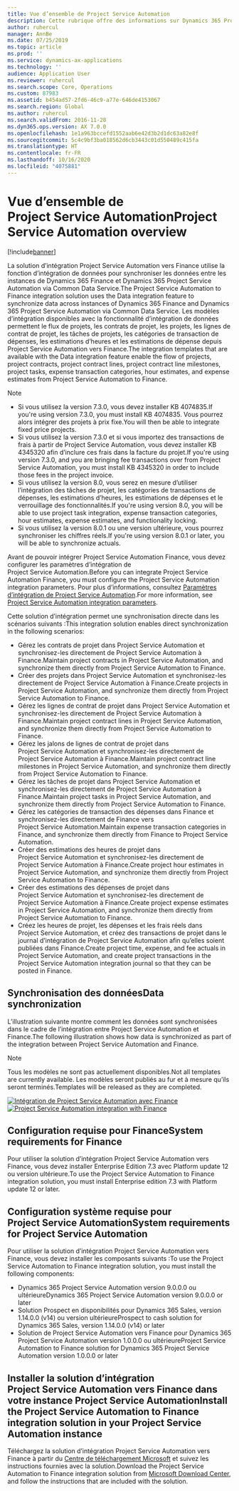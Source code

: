 ```yaml
---
title: Vue d’ensemble de Project Service Automation
description: Cette rubrique offre des informations sur Dynamics 365 Project Service Automation vers la solution d’intégration Dynamics 365 Finance.
author: ruhercul
manager: AnnBe
ms.date: 07/25/2019
ms.topic: article
ms.prod: ''
ms.service: dynamics-ax-applications
ms.technology: ''
audience: Application User
ms.reviewer: ruhercul
ms.search.scope: Core, Operations
ms.custom: 87983
ms.assetid: b454ad57-2fd6-46c9-a77e-646de4153067
ms.search.region: Global
ms.author: ruhercul
ms.search.validFrom: 2016-11-28
ms.dyn365.ops.version: AX 7.0.0
ms.openlocfilehash: 1e1a963bccefd1552aab6e42d3b2d1dc63a82e8f
ms.sourcegitcommit: 5c4c9bf3ba018562d6cb3443c01d550489c415fa
ms.translationtype: HT
ms.contentlocale: fr-FR
ms.lasthandoff: 10/16/2020
ms.locfileid: "4075881"
---
```

# <a name="project-service-automation-overview"></a><span data-ttu-id="14079-103">Vue d’ensemble de Project Service Automation</span><span class="sxs-lookup"><span data-stu-id="14079-103">Project Service Automation overview</span></span>

[!include[banner](../includes/banner.md)]

<span data-ttu-id="14079-104">La solution d’intégration Project Service Automation vers Finance utilise la fonction d’intégration de données pour synchroniser les données entre les instances de Dynamics 365 Finance et Dynamics 365 Project Service Automation via Common Data Service.</span><span class="sxs-lookup"><span data-stu-id="14079-104">The Project Service Automation to Finance integration solution uses the Data integration feature to synchronize data across instances of Dynamics 365 Finance and Dynamics 365 Project Service Automation via Common Data Service.</span></span> <span data-ttu-id="14079-105">Les modèles d’intégration disponibles avec la fonctionnalité d’intégration de données permettent le flux de projets, les contrats de projet, les projets, les lignes de contrat de projet, les tâches de projets, les catégories de transaction de dépenses, les estimations d’heures et les estimations de dépense depuis Project Service Automation vers Finance.</span><span class="sxs-lookup"><span data-stu-id="14079-105">The integration templates that are available with the Data integration feature enable the flow of projects, project contracts, project contract lines, project contract line milestones, project tasks, expense transaction categories, hour estimates, and expense estimates from Project Service Automation to Finance.</span></span>

> [!NOTE]
> - <span data-ttu-id="14079-106">Si vous utilisez la version 7.3.0, vous devez installer KB 4074835.</span><span class="sxs-lookup"><span data-stu-id="14079-106">If you're using version 7.3.0, you must install KB 4074835.</span></span> <span data-ttu-id="14079-107">Vous pourrez alors intégrer des projets à prix fixe.</span><span class="sxs-lookup"><span data-stu-id="14079-107">You will then be able to integrate fixed price projects.</span></span>
> - <span data-ttu-id="14079-108">Si vous utilisez la version 7.3.0 et si vous importez des transactions de frais à partir de Project Service Automation, vous devez installer KB 4345320 afin d’inclure ces frais dans la facture du projet.</span><span class="sxs-lookup"><span data-stu-id="14079-108">If you're using version 7.3.0, and you are bringing fee transactions over from Project Service Automation, you must install KB 4345320 in order to include those fees in the project invoice.</span></span>
> - <span data-ttu-id="14079-109">Si vous utilisez la version 8.0, vous serez en mesure d’utiliser l’intégration des tâches de projet, les catégories de transactions de dépenses, les estimations d’heures, les estimations de dépenses et le verrouillage des fonctionnalités.</span><span class="sxs-lookup"><span data-stu-id="14079-109">If you're using version 8.0, you will be able to use project task integration, expense transaction categories, hour estimates, expense estimates, and functionality locking.</span></span>
> - <span data-ttu-id="14079-110">Si vous utilisez la version 8.0.1 ou une version ultérieure, vous pourrez synchroniser les chiffres réels.</span><span class="sxs-lookup"><span data-stu-id="14079-110">If you're using version 8.0.1 or later, you will be able to synchronize actuals.</span></span>

<span data-ttu-id="14079-111">Avant de pouvoir intégrer Project Service Automation Finance, vous devez configurer les paramètres d’intégration de Project Service Automation.</span><span class="sxs-lookup"><span data-stu-id="14079-111">Before you can integrate Project Service Automation Finance, you must configure the Project Service Automation integration parameters.</span></span> <span data-ttu-id="14079-112">Pour plus d’informations, consultez [Paramètres d’intégration de Project Service Automation](PSA-parameters.md).</span><span class="sxs-lookup"><span data-stu-id="14079-112">For more information, see [Project Service Automation integration parameters](PSA-parameters.md).</span></span>

<span data-ttu-id="14079-113">Cette solution d’intégration permet une synchronisation directe dans les scénarios suivants :</span><span class="sxs-lookup"><span data-stu-id="14079-113">This integration solution enables direct synchronization in the following scenarios:</span></span>

- <span data-ttu-id="14079-114">Gérez les contrats de projet dans Project Service Automation et synchronisez-les directement de Project Service Automation à Finance.</span><span class="sxs-lookup"><span data-stu-id="14079-114">Maintain project contracts in Project Service Automation, and synchronize them directly from Project Service Automation to Finance.</span></span>
- <span data-ttu-id="14079-115">Créer des projets dans Project Service Automation et synchronisez-les directement de Project Service Automation à Finance.</span><span class="sxs-lookup"><span data-stu-id="14079-115">Create projects in Project Service Automation, and synchronize them directly from Project Service Automation to Finance.</span></span>
- <span data-ttu-id="14079-116">Gérez les lignes de contrat de projet dans Project Service Automation et synchronisez-les directement de Project Service Automation à Finance.</span><span class="sxs-lookup"><span data-stu-id="14079-116">Maintain project contract lines in Project Service Automation, and synchronize them directly from Project Service Automation to Finance.</span></span>
- <span data-ttu-id="14079-117">Gérez les jalons de lignes de contrat de projet dans Project Service Automation et synchronisez-les directement de Project Service Automation à Finance.</span><span class="sxs-lookup"><span data-stu-id="14079-117">Maintain project contract line milestones in Project Service Automation, and synchronize them directly from Project Service Automation to Finance.</span></span>
- <span data-ttu-id="14079-118">Gérez les tâches de projet dans Project Service Automation et synchronisez-les directement de Project Service Automation à Finance.</span><span class="sxs-lookup"><span data-stu-id="14079-118">Maintain project tasks in Project Service Automation, and synchronize them directly from Project Service Automation to Finance.</span></span>
- <span data-ttu-id="14079-119">Gérez les catégories de transaction des dépenses dans Finance et synchronisez-les directement de Finance vers Project Service Automation.</span><span class="sxs-lookup"><span data-stu-id="14079-119">Maintain expense transaction categories in Finance, and synchronize them directly from Finance to Project Service Automation.</span></span>
- <span data-ttu-id="14079-120">Créer des estimations des heures de projet dans Project Service Automation et synchronisez-les directement de Project Service Automation à Finance.</span><span class="sxs-lookup"><span data-stu-id="14079-120">Create project hour estimates in Project Service Automation, and synchronize them directly from Project Service Automation to Finance.</span></span>
- <span data-ttu-id="14079-121">Créer des estimations des dépenses de projet dans Project Service Automation et synchronisez-les directement de Project Service Automation à Finance.</span><span class="sxs-lookup"><span data-stu-id="14079-121">Create project expense estimates in Project Service Automation, and synchronize them directly from Project Service Automation to Finance.</span></span>
- <span data-ttu-id="14079-122">Créez les heures de projet, les dépenses et les frais réels dans Project Service Automation, et créez des transactions de projet dans le journal d’intégration de Project Service Automation afin qu’elles soient publiées dans Finance.</span><span class="sxs-lookup"><span data-stu-id="14079-122">Create project time, expense, and fee actuals in Project Service Automation, and create project transactions in the Project Service Automation integration journal so that they can be posted in Finance.</span></span>

## <a name="data-synchronization"></a><span data-ttu-id="14079-123">Synchronisation des données</span><span class="sxs-lookup"><span data-stu-id="14079-123">Data synchronization</span></span>

<span data-ttu-id="14079-124">L’illustration suivante montre comment les données sont synchronisées dans le cadre de l’intégration entre Project Service Automation et Finance.</span><span class="sxs-lookup"><span data-stu-id="14079-124">The following illustration shows how data is synchronized as part of the integration between Project Service Automation and Finance.</span></span>

> [!NOTE]
> <span data-ttu-id="14079-125">Tous les modèles ne sont pas actuellement disponibles.</span><span class="sxs-lookup"><span data-stu-id="14079-125">Not all templates are currently available.</span></span> <span data-ttu-id="14079-126">Les modèles seront publiés au fur et à mesure qu’ils seront terminés.</span><span class="sxs-lookup"><span data-stu-id="14079-126">Templates will be released as they are completed.</span></span>

<span data-ttu-id="14079-127">[![Intégration de Project Service Automation avec Finance](./media/PSA-integration.png)](./media/PSA-integration.png)</span><span class="sxs-lookup"><span data-stu-id="14079-127">[![Project Service Automation integration with Finance](./media/PSA-integration.png)](./media/PSA-integration.png)</span></span>

## <a name="system-requirements-for-finance"></a><span data-ttu-id="14079-128">Configuration requise pour Finance</span><span class="sxs-lookup"><span data-stu-id="14079-128">System requirements for Finance</span></span>

<span data-ttu-id="14079-129">Pour utiliser la solution d’intégration Project Service Automation vers Finance, vous devez installer Enterprise Edition 7.3 avec Platform update 12 ou version ultérieure.</span><span class="sxs-lookup"><span data-stu-id="14079-129">To use the Project Service Automation to Finance integration solution, you must install Enterprise edition 7.3 with Platform update 12 or later.</span></span>

## <a name="system-requirements-for-project-service-automation"></a><span data-ttu-id="14079-130">Configuration système requise pour Project Service Automation</span><span class="sxs-lookup"><span data-stu-id="14079-130">System requirements for Project Service Automation</span></span>

<span data-ttu-id="14079-131">Pour utiliser la solution d’intégration Project Service Automation vers Finance, vous devez installer les composants suivants :</span><span class="sxs-lookup"><span data-stu-id="14079-131">To use the Project Service Automation to Finance integration solution, you must install the following components:</span></span>

- <span data-ttu-id="14079-132">Dynamics 365 Project Service Automation version 9.0.0.0 ou ultérieure</span><span class="sxs-lookup"><span data-stu-id="14079-132">Dynamics 365 Project Service Automation version 9.0.0.0 or later</span></span>
- <span data-ttu-id="14079-133">Solution Prospect en disponibilités pour Dynamics 365 Sales, version 1.14.0.0 (v14) ou version ultérieure</span><span class="sxs-lookup"><span data-stu-id="14079-133">Prospect to cash solution for Dynamics 365 Sales, version 1.14.0.0 (v14) or later</span></span>
- <span data-ttu-id="14079-134">Solution de Project Service Automation vers Finance pour Dynamics 365 Project Service Automation version 1.0.0.0 ou ultérieure</span><span class="sxs-lookup"><span data-stu-id="14079-134">Project Service Automation to Finance solution for Dynamics 365 Project Service Automation version 1.0.0.0 or later</span></span>

## <a name="install-the-project-service-automation-to-finance-integration-solution-in-your-project-service-automation-instance"></a><span data-ttu-id="14079-135">Installer la solution d’intégration Project Service Automation vers Finance dans votre instance Project Service Automation</span><span class="sxs-lookup"><span data-stu-id="14079-135">Install the Project Service Automation to Finance integration solution in your Project Service Automation instance</span></span>

<span data-ttu-id="14079-136">Téléchargez la solution d’intégration Project Service Automation vers Finance à partir du [Centre de téléchargement Microsoft](https://www.microsoft.com/download/details.aspx?id=57016) et suivez les instructions fournies avec la solution.</span><span class="sxs-lookup"><span data-stu-id="14079-136">Download the Project Service Automation to Finance integration solution from [Microsoft Download Center](https://www.microsoft.com/download/details.aspx?id=57016), and follow the instructions that are included with the solution.</span></span>
